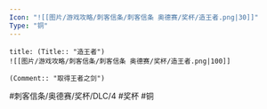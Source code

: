 ```yaml
---
Icon: "![[图片/游戏攻略/刺客信条/刺客信条 奥德赛/奖杯/造王者.png|30]]"
Type: "铜"
---
```

```ad-common-bronze-trophy
title: (Title:: "造王者")
![[图片/游戏攻略/刺客信条/刺客信条 奥德赛/奖杯/造王者.png|100]]

(Comment:: "取得王者之剑")
```

#刺客信条/奥德赛/奖杯/DLC/4 #奖杯 #铜
